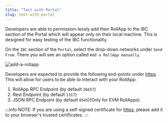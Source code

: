 ```yaml
---
title: "Test with Portal"
slug: test-with-portal
---
```


Developers are able to permission-lessly add their RollApp to the IBC section of the Portal which will appear only on their local machine. This is designed for easy testing of the IBC functionality.

On the `IBC` section of the `Portal`, select the drop-down networks under `Send From`. There you will see an option called `Add a RollApp manually`.

<div class="image-container-secondary">
    <img class="image--primary" src={require('@site/static/img/add-a-rollapp-manually.png').default} alt="add-a-rollapp" />
</div>

Developers are expected to provide the following end-points under [https](https://en.wikipedia.org/wiki/HTTPS). This will allow for users to be able to interact with your RollApp:

1. RollApp RPC Endpoint (by default `26657`)
2. Rest Endpoint (by default `1317`)
3. JSON RPC Endpoint (by default `8545`)(Only for EVM RollApps)

:::info NOTE:
If you are using a self-signed certificate for [https](https://en.wikipedia.org/wiki/HTTPS), please add it to your browser's trusted certificates.
:::
